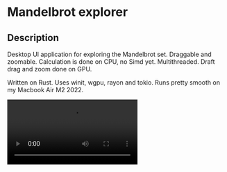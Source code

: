# Mandelbrot explorer

## Description
Desktop UI application for exploring the Mandelbrot set. Draggable and zoomable.
Calculation is done on CPU, no Simd yet.
Multithreaded.
Draft drag and zoom done on GPU.

Written on Rust. Uses winit, wgpu, rayon and tokio.
Runs pretty smooth on my Macbook Air M2 2022.

![Screen Recording 2023-08-18 at 5.35.27 PM.webm](doc%2FScreen%20Recording%202023-08-18%20at%205.35.27%20PM.webm)